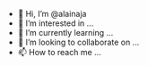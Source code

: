 - 👋 Hi, I’m @alainaja
- 👀 I’m interested in ...
- 🌱 I’m currently learning ...
- 💞️ I’m looking to collaborate on ...
- 📫 How to reach me ...

<!---
alainaja/alainaja is a ✨ special ✨ repository because its `README.md` (this file) appears on your GitHub profile.
You can click the Preview link to take a look at your changes.
--->
